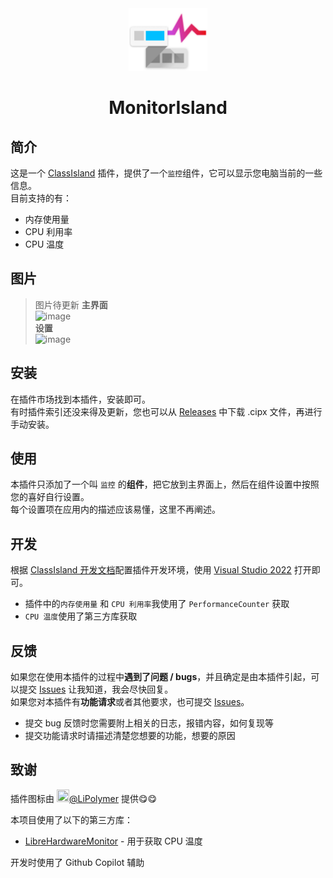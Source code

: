 <div align="center">

<img src="./icon2.png" alt="MonitorIsland Logo" style="height: 100px;">

# MonitorIsland

</div>

## 简介
这是一个 [ClassIsland](https://github.com/ClassIsland/ClassIsland) 插件，提供了一个`监控`组件，它可以显示您电脑当前的一些信息。  
目前支持的有：  
- 内存使用量
- CPU 利用率
- CPU 温度

## 图片
> 图片待更新
**主界面**  
![image](https://github.com/user-attachments/assets/985b970b-3217-4718-a38f-c2a75dace30c)  
**设置**  
![image](https://github.com/user-attachments/assets/4ce83e09-07df-4e6f-b8f3-4ea8e14c6c6b)  

## 安装
在插件市场找到本插件，安装即可。  
有时插件索引还没来得及更新，您也可以从 [Releases](https://github.com/LiuYan-xwx/MonitorIsland/releases) 中下载 .cipx 文件，再进行手动安装。  

## 使用
本插件只添加了一个叫 `监控` 的**组件**，把它放到主界面上，然后在组件设置中按照您的喜好自行设置。  
每个设置项在应用内的描述应该易懂，这里不再阐述。

## 开发
根据 [ClassIsland 开发文档](https://docs.classisland.tech/dev/get-started/devlopment-plugins.html)配置插件开发环境，使用 [Visual Studio 2022](https://visualstudio.microsoft.com/) 打开即可。  

- 插件中的`内存使用量` 和 `CPU 利用率`我使用了 `PerformanceCounter` 获取  
- `CPU 温度`使用了第三方库获取

## 反馈
如果您在使用本插件的过程中**遇到了问题 / bugs**，并且确定是由本插件引起，可以提交 [Issues](https://github.com/LiuYan-xwx/MonitorIsland/issues) 让我知道，我会尽快回复。  
如果您对本插件有**功能请求**或者其他要求，也可提交 [Issues](https://github.com/LiuYan-xwx/MonitorIsland/issues)。  
- 提交 bug 反馈时您需要附上相关的日志，报错内容，如何复现等
- 提交功能请求时请描述清楚您想要的功能，想要的原因

## 致谢
插件图标由 [<img src="https://github.com/LiPolymer.png" width="20" height="20"/>](https://github.com/LiPolymer)[@LiPolymer](https://github.com/LiPolymer) 提供😋😋

本项目使用了以下的第三方库：
- [LibreHardwareMonitor](https://github.com/LibreHardwareMonitor/LibreHardwareMonitor) - 用于获取 CPU 温度

开发时使用了 Github Copilot 辅助
